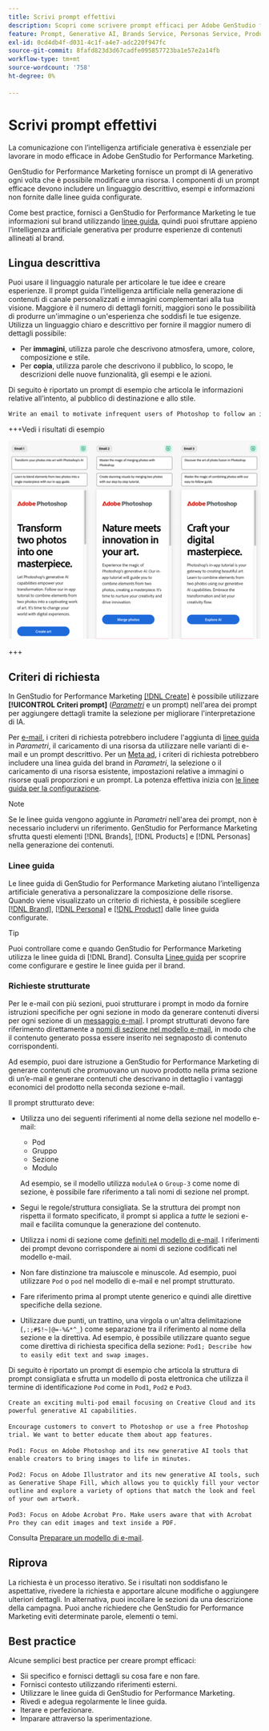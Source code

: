 ```yaml
---
title: Scrivi prompt effettivi
description: Scopri come scrivere prompt efficaci per Adobe GenStudio for Performance Marketing.
feature: Prompt, Generative AI, Brands Service, Personas Service, Products Service, Guidelines
exl-id: 0cd4db4f-d031-4c1f-a4e7-adc220f947fc
source-git-commit: 8fafd823d3d67cadfe095857723ba1e57e2a14fb
workflow-type: tm+mt
source-wordcount: '758'
ht-degree: 0%

---
```


# Scrivi prompt effettivi

La comunicazione con l’intelligenza artificiale generativa è essenziale per lavorare in modo efficace in Adobe GenStudio for Performance Marketing.

GenStudio for Performance Marketing fornisce un prompt di IA generativo ogni volta che è possibile modificare una risorsa. I componenti di un prompt efficace devono includere un linguaggio descrittivo, esempi e informazioni non fornite dalle linee guida configurate.

Come best practice, fornisci a GenStudio for Performance Marketing le tue informazioni sul brand utilizzando [linee guida](/help/user-guide/guidelines/overview.md), quindi puoi sfruttare appieno l’intelligenza artificiale generativa per produrre esperienze di contenuti allineati al brand.

## Lingua descrittiva

Puoi usare il linguaggio naturale per articolare le tue idee e creare esperienze. Il prompt guida l’intelligenza artificiale nella generazione di contenuti di canale personalizzati e immagini complementari alla tua visione. Maggiore è il numero di dettagli forniti, maggiori sono le possibilità di produrre un&#39;immagine o un&#39;esperienza che soddisfi le tue esigenze. Utilizza un linguaggio chiaro e descrittivo per fornire il maggior numero di dettagli possibile:

- Per **immagini**, utilizza parole che descrivono atmosfera, umore, colore, composizione e stile.
- Per **copia**, utilizza parole che descrivono il pubblico, lo scopo, le descrizioni delle nuove funzionalità, gli esempi e le azioni.

Di seguito è riportato un prompt di esempio che articola le informazioni relative all’intento, al pubblico di destinazione e allo stile.

```bash
Write an email to motivate infrequent users of Photoshop to follow an in-app tutorial that teaches them to combine elements of two photos into a beautiful work of art. Highlight the generative AI capabilities of Photoshop and use references to natural imagery.
```

+++Vedi i risultati di esempio

![tre e-mail generate](/help/assets/sample-email.png)

+++

## Criteri di richiesta

In GenStudio for Performance Marketing [[!DNL Create]](/help/user-guide/create/overview.md) è possibile utilizzare **[!UICONTROL Criteri prompt]** ([_Parametri_](/help/user-guide/create/overview.md#parameters) e un prompt) nell&#39;area dei prompt per aggiungere dettagli tramite la selezione per migliorare l&#39;interpretazione di IA.

Per [e-mail](/help/user-guide/create/email-experiences.md), i criteri di richiesta potrebbero includere l&#39;aggiunta di [linee guida](/help/user-guide/guidelines/overview.md) in _Parametri_, il caricamento di una risorsa da utilizzare nelle varianti di e-mail e un prompt descrittivo. Per un [Meta ad](/help/tutorials/create-meta-ad.md), i criteri di richiesta potrebbero includere una linea guida del brand in _Parametri_, la selezione o il caricamento di una risorsa esistente, impostazioni relative a immagini o risorse quali proporzioni e un prompt. La potenza effettiva inizia con [le linee guida per la configurazione](/help/user-guide/guidelines/add-guidelines.md).

>[!NOTE]
>
>Se le linee guida vengono aggiunte in _Parametri_ nell&#39;area dei prompt, non è necessario includervi un riferimento. GenStudio for Performance Marketing sfrutta questi elementi [!DNL Brands], [!DNL Products] e [!DNL Personas] nella generazione dei contenuti.

### Linee guida

Le linee guida di GenStudio for Performance Marketing aiutano l’intelligenza artificiale generativa a personalizzare la composizione delle risorse. Quando viene visualizzato un criterio di richiesta, è possibile scegliere [[!DNL Brand]](/help/user-guide/guidelines/brands.md), [[!DNL Persona]](/help/user-guide/guidelines/personas.md) e [[!DNL Product]](/help/user-guide/guidelines/products.md) dalle linee guida configurate.

>[!TIP]
>
>Puoi controllare come e quando GenStudio for Performance Marketing utilizza le linee guida di [!DNL Brand]. Consulta [Linee guida](/help/user-guide/guidelines/overview.md) per scoprire come configurare e gestire le linee guida per il brand.

### Richieste strutturate

Per le e-mail con più sezioni, puoi strutturare i prompt in modo da fornire istruzioni specifiche per ogni sezione in modo da generare contenuti diversi per ogni sezione di un [messaggio e-mail](/help/user-guide/create/email-experiences.md). I prompt strutturati devono fare riferimento direttamente a [nomi di sezione nel modello e-mail](/help/user-guide/content/email-template.md#multi-section-emails), in modo che il contenuto generato possa essere inserito nei segnaposto di contenuto corrispondenti.

Ad esempio, puoi dare istruzione a GenStudio for Performance Marketing di generare contenuti che promuovano un nuovo prodotto nella prima sezione di un’e-mail e generare contenuti che descrivano in dettaglio i vantaggi economici del prodotto nella seconda sezione e-mail.

Il prompt strutturato deve:

- Utilizza uno dei seguenti riferimenti al nome della sezione nel modello e-mail:
   - Pod
   - Gruppo
   - Sezione
   - Modulo

  Ad esempio, se il modello utilizza `moduleA` o `Group-3` come nome di sezione, è possibile fare riferimento a tali nomi di sezione nel prompt.

- Segui le regole/struttura consigliata. Se la struttura dei prompt non rispetta il formato specificato, il prompt si applica a *tutte* le sezioni e-mail e facilita comunque la generazione del contenuto.
- Utilizza i nomi di sezione come [definiti nel modello di e-mail](/help/user-guide/content/email-template.md#code-an-email-template). I riferimenti dei prompt devono corrispondere ai nomi di sezione codificati nel modello e-mail.
- Non fare distinzione tra maiuscole e minuscole. Ad esempio, puoi utilizzare `Pod` o `pod` nel modello di e-mail e nel prompt strutturato.
- Fare riferimento prima al prompt utente generico e quindi alle direttive specifiche della sezione.
- Utilizzare due punti, un trattino, una virgola o un&#39;altra delimitazione (`,:;#$!~|@=-%&*^_`) come separazione tra il riferimento al nome della sezione e la direttiva. Ad esempio, è possibile utilizzare quanto segue come direttiva di richiesta specifica della sezione: `Pod1; Describe how to easily edit text and swap images.`

Di seguito è riportato un prompt di esempio che articola la struttura di prompt consigliata e sfrutta un modello di posta elettronica che utilizza il termine di identificazione `Pod` come in `Pod1`, `Pod2` e `Pod3`.

```properties
Create an exciting multi-pod email focusing on Creative Cloud and its powerful generative AI capabilities.

Encourage customers to convert to Photoshop or use a free Photoshop trial. We want to better educate them about app features.

Pod1: Focus on Adobe Photoshop and its new generative AI tools that enable creators to bring images to life in minutes.

Pod2: Focus on Adobe Illustrator and its new generative AI tools, such as Generative Shape Fill, which allows you to quickly fill your vector outline and explore a variety of options that match the look and feel of your own artwork.

Pod3: Focus on Adobe Acrobat Pro. Make users aware that with Acrobat Pro they can edit images and text inside a PDF.
```

Consulta [Preparare un modello di e-mail](/help/user-guide/content/email-template.md#code-an-email-template).

## Riprova

La richiesta è un processo iterativo. Se i risultati non soddisfano le aspettative, rivedere la richiesta e apportare alcune modifiche o aggiungere ulteriori dettagli. In alternativa, puoi incollare le sezioni da una descrizione della campagna. Puoi anche richiedere che GenStudio for Performance Marketing eviti determinate parole, elementi o temi.

## Best practice

Alcune semplici best practice per creare prompt efficaci:

- Sii specifico e fornisci dettagli su cosa fare e non fare.
- Fornisci contesto utilizzando riferimenti esterni.
- Utilizzare le linee guida di GenStudio for Performance Marketing.
- Rivedi e adegua regolarmente le linee guida.
- Iterare e perfezionare.
- Imparare attraverso la sperimentazione.
